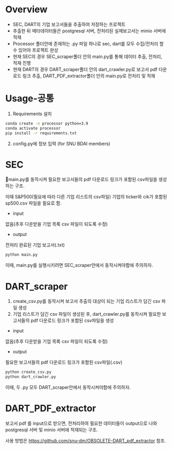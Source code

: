 # Overview
* SEC, DART의 기업 보고서들을 추출하여 저장하는 프로젝트
* 추출한 뒤 메타데이터들은 postgresql 서버, 전처리된 실제보고서는 minio 서버에 적재
* Processor 폴더안에 존재하는 .py 파일 하나로 sec, dart를 모두 수집/전처리 할 수 있어야 프로젝트 완성
* 현재 SEC의 경우 SEC_scraper폴더 안의 main.py를 통해 데이터 추출, 전처리, 적재 진행
* 현재 DART의 경우 DART_scraper폴더 안의 dart_crawler.py로 보고서 pdf 다운로드 링크 추출,
DART_PDF_extractor폴더 안의 main.py로 전처리 및 적재

# Usage-공통
1. Requirements 설치
```bash
conda create -n processor python=3.9
conda activate processor
pip install -r requirements.txt
```

2. config.py에 정보 입력 (for SNU BDAI members)

# SEC
main.py를 동작시켜 필요한 보고서들의 pdf 다운로드 링크가 포함된 csv파일을 생성하는 구조.

이때 S&P500(필요에 따라 다른 기업 리스트의 csv파일) 기업의 ticker와 cik가 포함된 sp500.csv 파일을 필요로 함.

* input
  
없음(추후 다운받을 기업 목록 csv 파일이 되도록 수정)

* output
  
전처리 완료된 기업 보고서(.txt)

```bash
python main.py
```

이때, main.py를 실행시키려면 SEC_scraper안에서 동작시켜야함에 주의하자.

# DART_scraper
1. create_csv.py를 동작시켜 보고서 추출의 대상이 되는 기업 리스트가 담긴 csv 파일 생성
2. 기업 리스트가 담긴 csv 파일이 생성된 후, dart_crawler.py를 동작시켜 필요한 보고서들의 pdf 다운로드 링크가 포함된 csv파일을 생성


* input
  
없음(추후 다운받을 기업 목록 csv 파일이 되도록 수정)

* output
  
필요한 보고서들의 pdf 다운로드 링크가 포함된 csv파일(.csv)

```bash
python create_csv.py
python dart_crawler.py
```

이때, 두 .py 모두 DART_scraper안에서 동작시켜야함에 주의하자.

# DART_PDF_extractor
보고서 pdf 를 input으로 받으면, 전처리하여 필요한 데이터들이 output으로 나와 postgresql 서버 및 minio 서버에 적재되는 구조.

사용 방법은
<https://github.com/snu-dm/OBSOLETE-DART_pdf_extractor> 참조.
